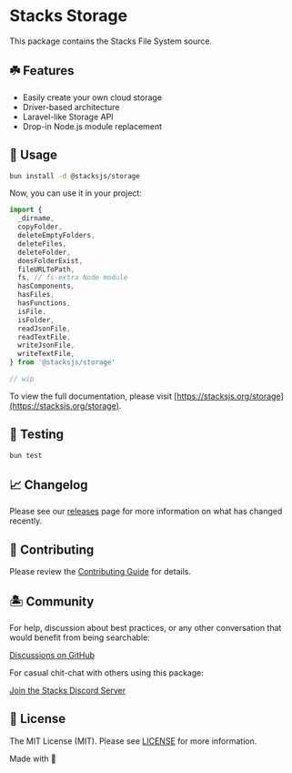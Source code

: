# Stacks Storage

This package contains the Stacks File System source.

## ☘️ Features

- Easily create your own cloud storage
- Driver-based architecture
- Laravel-like Storage API
- Drop-in Node.js module replacement

## 🤖 Usage

```bash
bun install -d @stacksjs/storage
```

Now, you can use it in your project:

```js
import {
  _dirname,
  copyFolder,
  deleteEmptyFolders,
  deleteFiles,
  deleteFolder,
  doesFolderExist,
  fileURLToPath,
  fs, // fs-extra Node module
  hasComponents,
  hasFiles,
  hasFunctions,
  isFile,
  isFolder,
  readJsonFile,
  readTextFile,
  writeJsonFile,
  writeTextFile,
} from '@stacksjs/storage'

// wip
```

To view the full documentation, please visit [https://stacksjs.org/storage](https://stacksjs.org/storage).

## 🧪 Testing

```bash
bun test
```

## 📈 Changelog

Please see our [releases](https://github.com/stacksjs/stacks/releases) page for more information on what has changed recently.

## 🚜 Contributing

Please review the [Contributing Guide](https://github.com/stacksjs/contributing) for details.

## 🏝 Community

For help, discussion about best practices, or any other conversation that would benefit from being searchable:

[Discussions on GitHub](https://github.com/stacksjs/stacks/discussions)

For casual chit-chat with others using this package:

[Join the Stacks Discord Server](https://discord.gg/stacksjs)

## 📄 License

The MIT License (MIT). Please see [LICENSE](https://github.com/stacksjs/stacks/tree/main/LICENSE.md) for more information.

Made with 💙
